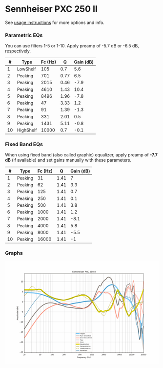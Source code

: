 # Sennheiser PXC 250 II
See [usage instructions](https://github.com/jaakkopasanen/AutoEq#usage) for more options and info.

### Parametric EQs
You can use filters 1-5 or 1-10. Apply preamp of -5.7 dB or -6.5 dB, respectively.

|   # | Type      |   Fc (Hz) |    Q |   Gain (dB) |
|-----|-----------|-----------|------|-------------|
|   1 | LowShelf  |       105 | 0.7  |         5.6 |
|   2 | Peaking   |       701 | 0.77 |         6.5 |
|   3 | Peaking   |      2015 | 0.46 |        -7.9 |
|   4 | Peaking   |      4610 | 1.43 |        10.4 |
|   5 | Peaking   |      8496 | 1.96 |        -7.8 |
|   6 | Peaking   |        47 | 3.33 |         1.2 |
|   7 | Peaking   |        91 | 1.39 |        -1.3 |
|   8 | Peaking   |       331 | 2.01 |         0.5 |
|   9 | Peaking   |      1431 | 5.11 |        -0.8 |
|  10 | HighShelf |     10000 | 0.7  |        -0.1 |

### Fixed Band EQs
When using fixed band (also called graphic) equalizer, apply preamp of **-7.7 dB** (if available) and set gains manually with these parameters.

|   # | Type    |   Fc (Hz) |    Q |   Gain (dB) |
|-----|---------|-----------|------|-------------|
|   1 | Peaking |        31 | 1.41 |         7   |
|   2 | Peaking |        62 | 1.41 |         3.3 |
|   3 | Peaking |       125 | 1.41 |         0.7 |
|   4 | Peaking |       250 | 1.41 |         0.1 |
|   5 | Peaking |       500 | 1.41 |         3.8 |
|   6 | Peaking |      1000 | 1.41 |         1.2 |
|   7 | Peaking |      2000 | 1.41 |        -8.1 |
|   8 | Peaking |      4000 | 1.41 |         5.8 |
|   9 | Peaking |      8000 | 1.41 |        -5.5 |
|  10 | Peaking |     16000 | 1.41 |        -1   |

### Graphs
![](./Sennheiser%20PXC%20250%20II.png)
